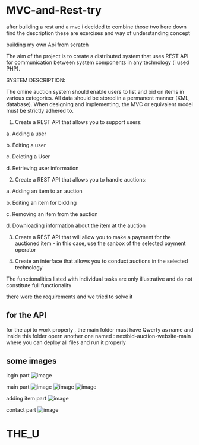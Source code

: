 # MVC-and-Rest-try

after building a rest and a mvc i decided to combine those two here down find the description 
these are exercises and way of understanding concept 

building my own Api from scratch 

The aim of the project is to create a distributed system that uses REST API for communication between system components in any technology (i used PHP). 

SYSTEM DESCRIPTION: 

The online auction system should enable users to list and bid on items in various categories. All data should be stored in a permanent manner (XML, database). When designing and implementing, the MVC or equivalent model must be strictly adhered to. 

 

1. Create a REST API that allows you to support users: 

a. Adding a user 

b. Editing a user 

c. Deleting a User 

d. Retrieving user information 

2. Create a REST API that allows you to handle auctions: 

a. Adding an item to an auction 

b. Editing an item for bidding 

c. Removing an item from the auction 

d. Downloading information about the item at the auction 

3. Create a REST API that will allow you to make a payment for the auctioned item - in this case, use the sanbox of the selected payment operator 

4. Create an interface that allows you to conduct auctions in the selected technology 

 

The functionalities listed with individual tasks are only illustrative and do not constitute full functionality


there were the requirements and we tried to solve it


## for the API 

for the api to work properly , the main folder must have Qwerty as name and inside this folder opern another one named : nextbid-auction-website-main where you can deploy all files and run it properly 


## some images 
login part
![image](https://github.com/Uzziahlukeka/MVC-and-Rest-try/assets/102746022/246920bc-d1e3-49ea-8fe6-03ae7b4ef5ea)

main part 
![image](https://github.com/Uzziahlukeka/MVC-and-Rest-try/assets/102746022/85791c00-b9c5-4748-87f5-9aef95e78302)
![image](https://github.com/Uzziahlukeka/MVC-and-Rest-try/assets/102746022/389e909a-8a24-4154-8535-004fc71f06ab)
![image](https://github.com/Uzziahlukeka/MVC-and-Rest-try/assets/102746022/08f26908-a957-408e-bc13-d54cee7dbf62)

adding item part 
![image](https://github.com/Uzziahlukeka/MVC-and-Rest-try/assets/102746022/eb609ad0-2ca7-418c-842b-a4bd5ce74f58)

contact part
![image](https://github.com/Uzziahlukeka/MVC-and-Rest-try/assets/102746022/6876526c-4b9d-4d2e-b2ec-5c522fa00fa4)










# THE_U
